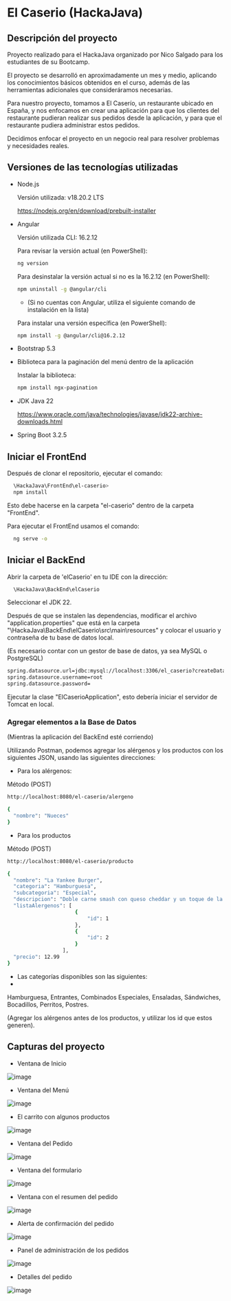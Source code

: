 
# El Caserio (HackaJava)

## Descripción del proyecto ##

Proyecto realizado para el HackaJava organizado por Nico Salgado para los estudiantes de su Bootcamp.

El proyecto se desarrolló en aproximadamente un mes y medio, aplicando los conocimientos básicos obtenidos en el curso, además de las herramientas adicionales que consideráramos necesarias.

Para nuestro proyecto, tomamos a El Caserío, un restaurante ubicado en España, y nos enfocamos en crear una aplicación para que los clientes del restaurante pudieran realizar sus pedidos desde la aplicación, y para que el restaurante pudiera administrar estos pedidos.

Decidimos enfocar el proyecto en un negocio real para resolver problemas y necesidades reales.

## Versiones de las tecnologías utilizadas ##

- Node.js
  
  Versión utilizada: v18.20.2 LTS
  
  https://nodejs.org/en/download/prebuilt-installer

- Angular
  
  Versión utilizada CLI: 16.2.12
  
  Para revisar la versión actual (en PowerShell):

  ```bash
  ng version 
  ```

  
  Para desinstalar la versión actual si no es la 16.2.12 (en PowerShell):

  ```bash
  npm uninstall -g @angular/cli 
  ```

  - (Si no cuentas con Angular, utiliza el siguiente comando de instalación en la lista)
    
  Para instalar una versión específica (en PowerShell):

    ```bash
  npm install -g @angular/cli@16.2.12
  ```
    
- Bootstrap 5.3

- Biblioteca para la paginación del menú dentro de la aplicación
  
  Instalar la biblioteca:

  ```bash
  npm install ngx-pagination
  ```

- JDK Java 22

  https://www.oracle.com/java/technologies/javase/jdk22-archive-downloads.html

- Spring Boot 3.2.5

## Iniciar el FrontEnd ##

Después de clonar el repositorio, ejecutar el comando:

```bash
  \HackaJava\FrontEnd\el-caserio>
  npm install
```
Esto debe hacerse en la carpeta "el-caserio" dentro de la carpeta "FrontEnd".

Para ejecutar el FrontEnd usamos el comando:

```bash
  ng serve -o
```
  
## Iniciar el BackEnd ##

Abrir la carpeta de 'elCaserio' en tu IDE con la dirección:

```bash
  \HackaJava\BackEnd\elCaserio
```

Seleccionar el JDK 22.

Después de que se instalen las dependencias, modificar el archivo "application.properties" que está en la carpeta "\HackaJava\BackEnd\elCaserio\src\main\resources" y colocar el usuario y contraseña de tu base de datos local.

(Es necesario contar con un gestor de base de datos, ya sea MySQL o PostgreSQL)

```bash
spring.datasource.url=jdbc:mysql://localhost:3306/el_caserio?createDatabaseIfNotExist=true&useSSL=false&serverTimezone=UTC
spring.datasource.username=root
spring.datasource.password=
```
  
Ejecutar la clase "ElCaserioApplication", esto debería iniciar el servidor de Tomcat en local.

### Agregar elementos a la Base de Datos

(Mientras la aplicación del BackEnd esté corriendo)

Utilizando Postman, podemos agregar los alérgenos y los productos con los siguientes JSON, usando las siguientes direcciones:

- Para los alérgenos:

Método (POST)

```bash
http://localhost:8080/el-caserio/alergeno 
```

```bash
{
  "nombre": "Nueces"
}

```

- Para los productos

Método (POST)

```bash
http://localhost:8080/el-caserio/producto
```

```bash
{
  "nombre": "La Yankee Burger",
  "categoria": "Hamburguesa",
  "subcategoria": "Especial",
  "descripcion": "Doble carne smash con queso cheddar y un toque de la salsa especial de la casa.",
  "listaAlergenos": [
                      {
                          "id": 1
                      },
                      {
                          "id": 2
                      }
                  ],
  "precio": 12.99
}

```

- Las categorías disponibles son las siguientes:
- 
Hamburguesa, Entrantes, Combinados Especiales, Ensaladas, Sándwiches, Bocadillos, Perritos, Postres.

(Agregar los alérgenos antes de los productos, y utilizar los id que estos generen).

## Capturas del proyecto

- Ventana de Inicio

![image](https://github.com/brauliogm/HackaJava/assets/101690227/a5813167-7e74-4dd9-9c0f-64a5265622d7)

- Ventana del Menú

![image](https://github.com/brauliogm/HackaJava/assets/101690227/a473ac83-4717-4053-bef2-6ebabfac23a6)

- El carrito con algunos productos

![image](https://github.com/brauliogm/HackaJava/assets/101690227/135ca1ba-27f7-4b5c-9ce3-569c0c8cd2e9)

- Ventana del Pedido

![image](https://github.com/brauliogm/HackaJava/assets/101690227/ed324328-28ac-4e1b-9a8e-db9a7aebb458)

- Ventana del formulario

![image](https://github.com/brauliogm/HackaJava/assets/101690227/66aa23ed-cfa2-4989-af61-858a066bd43d)

- Ventana con el resumen del pedido

![image](https://github.com/brauliogm/HackaJava/assets/101690227/b16e4fc4-cbab-4666-b5ea-b74ca5d00e91)

- Alerta de confirmación del pedido

![image](https://github.com/brauliogm/HackaJava/assets/101690227/febf9e3e-fad6-42fc-800a-4c609fcbefd7)

- Panel de administración de los pedidos

![image](https://github.com/brauliogm/HackaJava/assets/101690227/fdca016f-1d6a-487e-bf12-638be419afbd)

- Detalles del pedido

![image](https://github.com/brauliogm/HackaJava/assets/101690227/cc49f872-b832-44cd-812e-5a26fccd6004)



